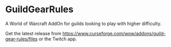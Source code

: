 # GuildGearRules
A World of Warcraft AddOn for guilds looking to play with higher difficulty.

Get the latest release from https://www.curseforge.com/wow/addons/guild-gear-rules/files or the Twitch app.
